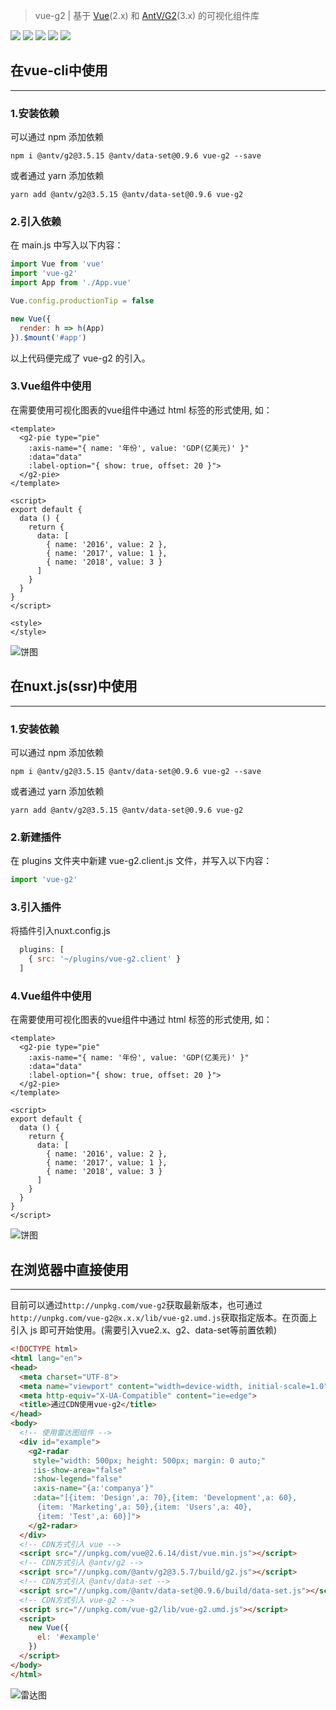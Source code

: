 >vue-g2 | 基于 [Vue](https://cn.vuejs.org/index.html)(2.x) 和 [AntV/G2](https://antv.alipay.com/zh-cn/g2/3.x/index.html)(3.x) 的可视化组件库

![](https://travis-ci.com/wupeiwen/vue-g2.svg?branch=master)
[![](https://img.shields.io/npm/v/vue-g2.svg)](https://www.npmjs.com/package/vue-g2)
![](https://img.shields.io/bundlephobia/min/vue-g2.svg)
![](https://img.shields.io/npm/dt/vue-g2.svg)
[![](https://img.shields.io/badge/-详细文档-green.svg)](https://wupeiwen.github.io/vue-g2)

## 在vue-cli中使用
------
### 1.安装依赖
可以通过 npm 添加依赖
```npm
npm i @antv/g2@3.5.15 @antv/data-set@0.9.6 vue-g2 --save
```
或者通过 yarn 添加依赖
```yarn
yarn add @antv/g2@3.5.15 @antv/data-set@0.9.6 vue-g2
```

### 2.引入依赖
在 main.js 中写入以下内容：
```js
import Vue from 'vue'
import 'vue-g2'
import App from './App.vue'

Vue.config.productionTip = false

new Vue({
  render: h => h(App)
}).$mount('#app')
```
以上代码便完成了 vue-g2 的引入。

### 3.Vue组件中使用
在需要使用可视化图表的vue组件中通过 html 标签的形式使用, 如：
```vue
<template>
  <g2-pie type="pie" 
    :axis-name="{ name: '年份', value: 'GDP(亿美元)' }"
    :data="data"
    :label-option="{ show: true, offset: 20 }">
  </g2-pie>
</template>

<script>
export default {
  data () {
    return {
      data: [
        { name: '2016', value: 2 }, 
        { name: '2017', value: 1 }, 
        { name: '2018', value: 3 }
      ]
    }
  }
}
</script>

<style>
</style>
```
![饼图](https://raw.githubusercontent.com/wupeiwen/vue-g2/develop/public/vue-g2-pie.gif "饼图-外部标签")

## 在nuxt.js(ssr)中使用
------
### 1.安装依赖
可以通过 npm 添加依赖
```npm
npm i @antv/g2@3.5.15 @antv/data-set@0.9.6 vue-g2 --save
```
或者通过 yarn 添加依赖
```yarn
yarn add @antv/g2@3.5.15 @antv/data-set@0.9.6 vue-g2
```

### 2.新建插件
在 plugins 文件夹中新建 vue-g2.client.js 文件，并写入以下内容：
```js
import 'vue-g2'
```

### 3.引入插件
将插件引入nuxt.config.js
```js
  plugins: [
    { src: '~/plugins/vue-g2.client' }
  ]
```

### 4.Vue组件中使用
在需要使用可视化图表的vue组件中通过 html 标签的形式使用, 如：
```vue
<template>
  <g2-pie type="pie" 
    :axis-name="{ name: '年份', value: 'GDP(亿美元)' }"
    :data="data"
    :label-option="{ show: true, offset: 20 }">
  </g2-pie>
</template>

<script>
export default {
  data () {
    return {
      data: [
        { name: '2016', value: 2 }, 
        { name: '2017', value: 1 }, 
        { name: '2018', value: 3 }
      ]
    }
  }
}
</script>
```
![饼图](https://raw.githubusercontent.com/wupeiwen/vue-g2/develop/public/vue-g2-pie-nuxt.png "饼图")

## 在浏览器中直接使用
------
目前可以通过`http://unpkg.com/vue-g2`获取最新版本，也可通过`http://unpkg.com/vue-g2@x.x.x/lib/vue-g2.umd.js`获取指定版本。在页面上引入 js 即可开始使用。(需要引入vue2.x、g2、data-set等前置依赖)
```html
<!DOCTYPE html>
<html lang="en">
<head>
  <meta charset="UTF-8">
  <meta name="viewport" content="width=device-width, initial-scale=1.0">
  <meta http-equiv="X-UA-Compatible" content="ie=edge">
  <title>通过CDN使用vue-g2</title>
</head>
<body>
  <!-- 使用雷达图组件 -->
  <div id="example">
    <g2-radar
     style="width: 500px; height: 500px; margin: 0 auto;" 
     :is-show-area="false" 
     :show-legend="false"
     :axis-name="{a:'companya'}" 
     :data="[{item: 'Design',a: 70},{item: 'Development',a: 60},
      {item: 'Marketing',a: 50},{item: 'Users',a: 40},
      {item: 'Test',a: 60}]">
    </g2-radar>
  </div>
  <!-- CDN方式引入 vue -->
  <script src="//unpkg.com/vue@2.6.14/dist/vue.min.js"></script>
  <!-- CDN方式引入 @antv/g2 -->
  <script src="//unpkg.com/@antv/g2@3.5.7/build/g2.js"></script>
  <!-- CDN方式引入 @antv/data-set -->
  <script src="//unpkg.com/@antv/data-set@0.9.6/build/data-set.js"></script>
  <!-- CDN方式引入 vue-g2 -->
  <script src="//unpkg.com/vue-g2/lib/vue-g2.umd.js"></script>
  <script>
    new Vue({
      el: '#example'
    })
  </script>
</body>
</html>
```
![雷达图](https://raw.githubusercontent.com/wupeiwen/vue-g2/develop/public/vue-g2-radar.png "雷达图")